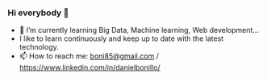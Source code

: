 ### Hi everybody 👋
- 🌱 I’m currently learning Big Data, Machine learning, Web development...
- I like to learn continuously and keep up to date with the latest technology.
- 📫 How to reach me: boni85@gmail.com / https://www.linkedin.com/in/danielbonillo/

